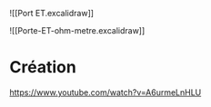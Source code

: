 
![[Port ET.excalidraw]]

![[Porte-ET-ohm-metre.excalidraw]]
# Création
https://www.youtube.com/watch?v=A6urmeLnHLU